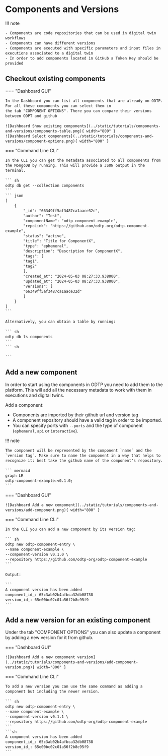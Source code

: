 # Components and Versions

!!! note

    - Components are code repositories that can be used in digital twin workflows
    - Components can have different versions
    - Components are executed with specific parameters and input files in executions associated to a digital twin
    - In order to add components located in GitHub a Token Key should be provided

## Checkout existing components

=== "Dashboard GUI"
  
    In the Dashboard you can list all components that are already on ODTP. For all these components you can select them in
    the tab "COMPONENT OPTIONS". There you can compare their versions between ODPT and github

    ![Dashboard Show existing components](../static/tutorials/components-and-versions/components-table.png){ width="800" }
    ![Dashboard Select components](../static/tutorials/components-and-versions/component-options.png){ width="800" }

=== "Command Line CLI"

    In the CLI you can get the metadata associated to all components from the MongoDB by running. This will provide a JSON output in the terminal.

    ``` sh
    odtp db get --collection components
    ```
    ``` json
    [
        {
            "_id": "66349ff5af3487ca1aace32c",
            "author": "Test",
            "componentName": "odtp-component-example",
            "repoLink": "https://github.com/odtp-org/odtp-component-example",
            "status": "active",
            "title": "Title for ComponentX",
            "type": "ephemeral",
            "description": "Description for ComponentX",
            "tags": [
            "tag1",
            "tag2"
            ],
            "created_at": "2024-05-03 08:27:33.938000",
            "updated_at": "2024-05-03 08:27:33.938000",
            "versions": [
            "66349ff5af3487ca1aace32d"
            ]
        }
    ]
    ```

    Alternatively, you can obtain a table by running: 

    ``` sh
    odtp db ls components
    ```
    ``` sh

    ```

## Add a new component

In order to start using the components in ODTP you need to add them to the platform. This will add all the necessary metadata to work with them in executions and digital twins.  

Add a component:

- Components are imported by their github url and version tag
- A component repository should have a valid tag in order to be imported.
- You can specify ports with `--ports` and the type of component (`ephemeral`, `api` or `interactive`).

!!! note

    The component will be represented by the component `name` and the `version tag`. Make sure to name the component in a way that helps to recognize it: best take the github name of the component's repository.

    ``` mermaid
    graph LR
    odtp-component-example:v0.1.0;
    ```

=== "Dashboard GUI"

    ![Dashboard Add a new component](../static/tutorials/components-and-versions/add-component.png){ width="800" }

=== "Command Line CLI"

    In the CLI you can add a new component by its version tag:

    ``` sh
    odtp new odtp-component-entry \
    --name component-example \
    --component-version v0.1.0 \
    --repository https://github.com/odtp-org/odtp-component-example
    ```

    Output:

    ```
    A component version has been added
    component_id_: 65c3ab02b4afbca32db08738
    version_id_: 65e00bc02c01a56f2b8c95f9
    ```


## Add a new version for an existing component

Under the tab "COMPONENT OPTIONS" you can also update a component by adding a new version for it from github. 

=== "Dashboard GUI"

    ![Dashboard Add a new component version](../static/tutorials/components-and-versions/add-component-version.png){ width="800" }

=== "Command Line CLI"

    To add a new version you can use the same command as adding a component but including the newer version. 

    ``` sh
    odtp new odtp-component-entry \
    --name component-example \
    --component-version v0.1.1 \
    --repository https://github.com/odtp-org/odtp-component-example
    ```
    ```sh
    A component version has been added
    component_id_: 65c3ab02b4afbca32db08738
    version_id_: 65e00bc02c01a56f2b8c95f9
    ```
